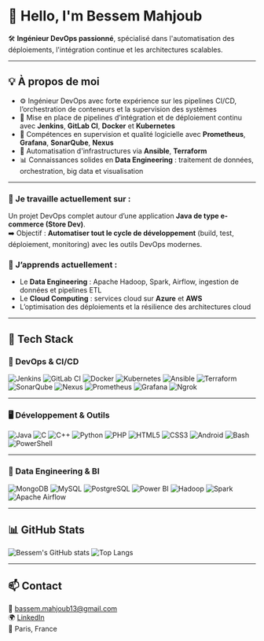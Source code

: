 # 👋 Hello, I'm Bessem Mahjoub

🛠️ **Ingénieur DevOps passionné**, spécialisé dans l'automatisation des déploiements, l'intégration continue et les architectures scalables.  


---

## 💡 À propos de moi

- ⚙️ Ingénieur DevOps avec forte expérience sur les pipelines CI/CD, l’orchestration de conteneurs et la supervision des systèmes
- 🔁 Mise en place de pipelines d’intégration et de déploiement continu avec **Jenkins**, **GitLab CI**, **Docker** et **Kubernetes**
- 🧠 Compétences en supervision et qualité logicielle avec **Prometheus**, **Grafana**, **SonarQube**, **Nexus**
- 🔐 Automatisation d'infrastructures via **Ansible**, **Terraform**
- 📊 Connaissances solides en **Data Engineering** : traitement de données, orchestration, big data et visualisation

---

### 🔭 Je travaille actuellement sur :
Un projet DevOps complet autour d’une application **Java de type e-commerce (Store Dev)**.  
➡️ Objectif : **Automatiser tout le cycle de développement** (build, test, déploiement, monitoring) avec les outils DevOps modernes.

### 🌱 J’apprends actuellement :
- Le **Data Engineering** : Apache Hadoop, Spark, Airflow, ingestion de données et pipelines ETL
- Le **Cloud Computing** : services cloud sur **Azure** et **AWS**
- L’optimisation des déploiements et la résilience des architectures cloud

---

## 🧰 Tech Stack

### 🔧 DevOps & CI/CD
![Jenkins](https://img.shields.io/badge/Jenkins-D24939?style=for-the-badge&logo=jenkins)
![GitLab CI](https://img.shields.io/badge/GitLab%20CI-FC6D26?style=for-the-badge&logo=gitlab)
![Docker](https://img.shields.io/badge/Docker-2496ED?style=for-the-badge&logo=docker)
![Kubernetes](https://img.shields.io/badge/Kubernetes-326CE5?style=for-the-badge&logo=kubernetes)
![Ansible](https://img.shields.io/badge/Ansible-000000?style=for-the-badge&logo=ansible)
![Terraform](https://img.shields.io/badge/Terraform-7B42BC?style=for-the-badge&logo=terraform)
![SonarQube](https://img.shields.io/badge/SonarQube-4E9BCD?style=for-the-badge&logo=sonarqube)
![Nexus](https://img.shields.io/badge/Nexus-000000?style=for-the-badge)
![Prometheus](https://img.shields.io/badge/Prometheus-E6522C?style=for-the-badge&logo=prometheus)
![Grafana](https://img.shields.io/badge/Grafana-F46800?style=for-the-badge&logo=grafana)
![Ngrok](https://img.shields.io/badge/Ngrok-1F1F1F?style=for-the-badge&logo=ngrok)

---

### 🖥️ Développement & Outils
![Java](https://img.shields.io/badge/Java-orange?style=for-the-badge&logo=java)
![C](https://img.shields.io/badge/C-00599C?style=for-the-badge&logo=c)
![C++](https://img.shields.io/badge/C++-00599C?style=for-the-badge&logo=c%2B%2B)
![Python](https://img.shields.io/badge/Python-3776AB?style=for-the-badge&logo=python)
![PHP](https://img.shields.io/badge/PHP-777BB4?style=for-the-badge&logo=php)
![HTML5](https://img.shields.io/badge/HTML5-E34F26?style=for-the-badge&logo=html5)
![CSS3](https://img.shields.io/badge/CSS3-1572B6?style=for-the-badge&logo=css3)
![Android](https://img.shields.io/badge/Android-3DDC84?style=for-the-badge&logo=android)
![Bash](https://img.shields.io/badge/Bash-4EAA25?style=for-the-badge&logo=gnu-bash)
![PowerShell](https://img.shields.io/badge/PowerShell-5391FE?style=for-the-badge&logo=powershell)

---

### 🧪 Data Engineering & BI
![MongoDB](https://img.shields.io/badge/MongoDB-4EA94B?style=for-the-badge&logo=mongodb)
![MySQL](https://img.shields.io/badge/MySQL-4479A1?style=for-the-badge&logo=mysql)
![PostgreSQL](https://img.shields.io/badge/PostgreSQL-336791?style=for-the-badge&logo=postgresql)
![Power BI](https://img.shields.io/badge/Power%20BI-F2C811?style=for-the-badge&logo=powerbi)
![Hadoop](https://img.shields.io/badge/Hadoop-66CCFF?style=for-the-badge&logo=apache-hadoop)
![Spark](https://img.shields.io/badge/Spark-E25A1C?style=for-the-badge&logo=apachespark)
![Apache Airflow](https://img.shields.io/badge/Airflow-017CEE?style=for-the-badge&logo=apache-airflow)

---

## 📊 GitHub Stats

![Bessem's GitHub stats](https://github-readme-stats.vercel.app/api?username=bessem-mahjoub&show_icons=true&theme=radical)
![Top Langs](https://github-readme-stats.vercel.app/api/top-langs/?username=bessem-mahjoub&layout=compact&theme=radical)

---

## 📫 Contact

📧 bassem.mahjoub13@gmail.com  
🌍 [LinkedIn](https://www.linkedin.com/in/bessem-mahjoub)  
📍 Paris, France  
